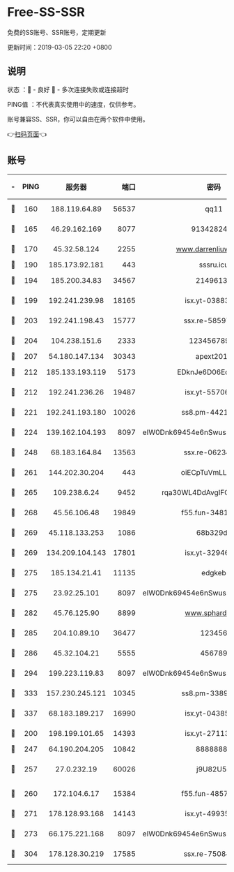 # Free-SS-SSR

免费的SS账号、SSR账号，定期更新

更新时间：2019-03-05 22:20 +0800

## 说明

状态     ：🙂 - 良好 🙁 - 多次连接失败或连接超时

PING值   ：不代表真实使用中的速度，仅供参考。

账号兼容SS、SSR，你可以自由在两个软件中使用。

👉[扫码页面](https://liesauer.github.io/free-ss-ssr.github.io/)👈

## 账号

|-|PING|服务器|端口|密码|加密方式|区域|
|:----:|:----:|:-----:|-----:|:----:|:----:|:----:|
|🙂|160|188.119.64.89|56537|qq11|aes-256-cfb|RU|
|🙂|165|46.29.162.169|8077|9134282479|aes-256-cfb|RU|
|🙂|170|45.32.58.124|2255|www.darrenliuwei.com|aes-256-cfb|JP|
|🙂|190|185.173.92.181|443|sssru.icu|rc4-md5|RU|
|🙂|194|185.200.34.83|34567|21496138|aes-256-cfb|US|
|🙂|199|192.241.239.98|18165|isx.yt-03883101|aes-256-cfb|US|
|🙂|203|192.241.198.43|15777|ssx.re-58597661|aes-256-cfb|US|
|🙂|204|104.238.151.6|2333|12345678900|aes-256-cfb|JP|
|🙂|207|54.180.147.134|30343|apext2019|chacha20|KR|
|🙂|212|185.133.193.119|5173|EDknJe6D06EoWDaw|aes-256-cfb|US|
|🙂|212|192.241.236.26|19487|isx.yt-55706100|aes-256-cfb|US|
|🙂|221|192.241.193.180|10026|ss8.pm-44218245|aes-256-cfb|US|
|🙂|224|139.162.104.193|8097|eIW0Dnk69454e6nSwuspv9DmS201tQ0D|aes-256-cfb|JP|
|🙂|248|68.183.164.84|13563|ssx.re-06234172|aes-256-cfb|US|
|🙂|261|144.202.30.204|443|oiECpTuVmLLxk4Ts|aes-256-cfb|US|
|🙂|265|109.238.6.24|9452|rqa30WL4DdAvgIFG6Fs3znzTa|aes-256-cfb|FR|
|🙂|268|45.56.106.48|19849|f55.fun-34811543|aes-256-cfb|US|
|🙂|269|45.118.133.253|1086|68b329da|aes-256-cfb|SG|
|🙂|269|134.209.104.143|17801|isx.yt-32946841|aes-256-cfb|SG|
|🙂|275|185.134.21.41|11135|edgkeb|aes-256-cfb|GB|
|🙂|275|23.92.25.101|8097|eIW0Dnk69454e6nSwuspv9DmS201tQ0D|aes-256-cfb|US|
|🙂|282|45.76.125.90|8899|www.sphard.com|aes-256-cfb|JP|
|🙂|285|204.10.89.10|36477|123456|aes-256-cfb|US|
|🙂|286|45.32.104.21|5555|456789|aes-256-cfb|SG|
|🙂|294|199.223.119.83|8097|eIW0Dnk69454e6nSwuspv9DmS201tQ0D|aes-256-cfb|US|
|🙂|333|157.230.245.121|10345|ss8.pm-33892732|aes-256-cfb|SG|
|🙂|337|68.183.189.217|16990|isx.yt-04385835|aes-256-cfb|SG|
|🙂|200|198.199.101.65|14393|isx.yt-27113496|aes-256-cfb|US|
|🙂|247|64.190.204.205|10842|88888888|rc4-md5|US|
|🙂|257|27.0.232.19|60026|j9U82U53|xchacha20-ietf-poly1305|HK|
|🙂|260|172.104.6.17|15384|f55.fun-48571850|aes-256-cfb|US|
|🙂|271|178.128.93.168|14143|isx.yt-49935432|aes-256-cfb|SG|
|🙂|273|66.175.221.168|8097|eIW0Dnk69454e6nSwuspv9DmS201tQ0D|aes-256-cfb|US|
|🙂|304|178.128.30.219|17585|ssx.re-75084911|aes-256-cfb|SG|
